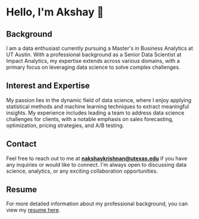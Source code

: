 # Hello, I'm Akshay 👋

## Background

I am a data enthusiast currently pursuing a Master's in Business Analytics at UT Austin. With a professional background as a Senior Data Scientist at Impact Analytics, my expertise extends across various domains, with a primary focus on leveraging data science to solve complex challenges.

## Interest and Expertise

My passion lies in the dynamic field of data science, where I enjoy applying statistical methods and machine learning techniques to extract meaningful insights. My experience includes leading a team to address data science challenges for clients, with a notable emphasis on sales forecasting, optimization, pricing strategies, and A/B testing.

## Contact

Feel free to reach out to me at **nakshaykrishnan@utexas.edu** if you have any inquiries or would like to connect. I'm always open to discussing data science, analytics, or any exciting collaboration opportunities.

## Resume

For more detailed information about my professional background, you can view my [resume here](insert_link_to_your_resume).

